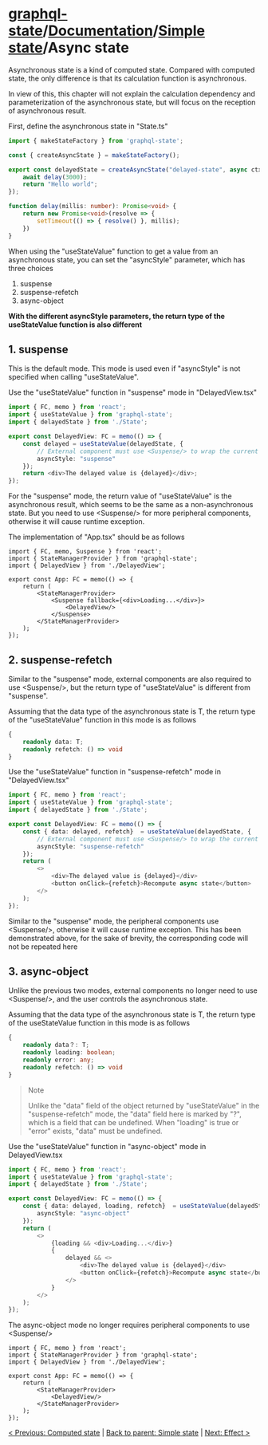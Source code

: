# [graphql-state](https://github.com/babyfish-ct/graphql-state)/[Documentation](../README.md)/[Simple state](./README.md)/Async state

Asynchronous state is a kind of computed state. Compared with computed state, the only difference is that its calculation function is asynchronous.

In view of this, this chapter will not explain the calculation dependency and parameterization of the asynchronous state, but will focus on the reception of asynchronous result.

First, define the asynchronous state in "State.ts"

```ts
import { makeStateFactory } from 'graphql-state';

const { createAsyncState } = makeStateFactory();

export const delayedState = createAsyncState("delayed-state", async ctx => {
    await delay(3000);
    return "Hello world";
});

function delay(millis: number): Promise<void> {
    return new Promise<void>(resolve => {
        setTimeout(() => { resolve() }, millis);
    })
}
```
When using the "useStateValue" function to get a value from an asynchronous state, you can set the "asyncStyle" parameter, which has three choices
1. suspense
2. suspense-refetch
3. async-object

**With the different asyncStyle parameters, the return type of the useStateValue function is also different**

## 1. suspense
This is the default mode. This mode is used even if "asyncStyle" is not specified when calling "useStateValue".

Use the "useStateValue" function in "suspense" mode in "DelayedView.tsx"
```ts
import { FC, memo } from 'react';
import { useStateValue } from 'graphql-state';
import { delayedState } from './State';

export const DelayedView: FC = memo(() => {
    const delayed = useStateValue(delayedState, {
        // External component must use <Suspense/> to wrap the current component
        asyncStyle: "suspense" 
    });
    return <div>The delayed value is {delayed}</div>;
});
```
For the "suspense" mode, the return value of "useStateValue" is the asynchronous result, which seems to be the same as a non-asynchronous state. But you need to use &lt;Suspense/&gt; for more peripheral components, otherwise it will cause runtime exception.

The implementation of "App.tsx" should be as follows
```
import { FC, memo, Suspense } from 'react';
import { StateManagerProvider } from 'graphql-state';
import { DelayedView } from './DelayedView';

export const App: FC = memo(() => {
    return (
        <StateManagerProvider>
            <Suspense fallback={<div>Loading...</div>}>
                <DelayedView/>
            </Suspense>
        </StateManagerProvider>
    );
});
```

## 2. suspense-refetch

Similar to the "suspense" mode, external components are also required to use &lt;Suspense/&gt;, but the return type of "useStateValue" is different from "suspense". 

Assuming that the data type of the asynchronous state is T, the return type of the "useStateValue" function in this mode is as follows
```ts
{
    readonly data: T;
    readonly refetch: () => void
}
```

Use the "useStateValue" function in "suspense-refetch" mode in "DelayedView.tsx"
```ts
import { FC, memo } from 'react';
import { useStateValue } from 'graphql-state';
import { delayedState } from './State';

export const DelayedView: FC = memo(() => {
    const { data: delayed, refetch}  = useStateValue(delayedState, {
        // External component must use <Suspense/> to wrap the current component
        asyncStyle: "suspense-refetch"
    });
    return (
        <>
            <div>The delayed value is {delayed}</div>
            <button onClick={refetch}>Recompute async state</button>
        </>
    );
});
```
Similar to the "suspense" mode, the peripheral components use &lt;Suspense/&gt;, otherwise it will cause runtime exception. This has been demonstrated above, for the sake of brevity, the corresponding code will not be repeated here

## 3. async-object

Unlike the previous two modes, external components no longer need to use &lt;Suspense/&gt;, and the user controls the asynchronous state. 

Assuming that the data type of the asynchronous state is T, the return type of the useStateValue function in this mode is as follows
```ts
{
    readonly data？: T;
    readonly loading: boolean;
    readonly error: any;
    readonly refetch: () => void
}
```
> Note
>
> Unlike the "data" field of the object returned by "useStateValue" in the "suspense-refetch" mode, the "data" field here is marked by "?", which is a field that can be undefined. When "loading" is true or "error" exists, "data" must be undefined.

Use the "useStateValue" function in "async-object" mode in DelayedView.tsx
```ts
import { FC, memo } from 'react';
import { useStateValue } from 'graphql-state';
import { delayedState } from './State';

export const DelayedView: FC = memo(() => {
    const { data: delayed, loading, refetch}  = useStateValue(delayedState, {
        asyncStyle: "async-object"
    });
    return (
        <>
            {loading && <div>Loading...</div>}
            {
                delayed && <>
                    <div>The delayed value is {delayed}</div>
                    <button onClick={refetch}>Recompute async state</button>
                </>
            }
        </>
    );
});
```

The async-object mode no longer requires peripheral components to use &lt;Suspense/&gt;
```
import { FC, memo } from 'react';
import { StateManagerProvider } from 'graphql-state';
import { DelayedView } from './DelayedView';

export const App: FC = memo(() => {
    return (
        <StateManagerProvider>
            <DelayedView/>
        </StateManagerProvider>
    );
});
```

[< Previous: Computed state](./computed.md) | [Back to parent: Simple state](./README.md) | [Next: Effect >](./effect.md)
